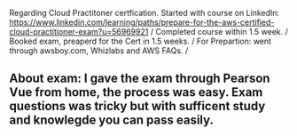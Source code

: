 Regarding Cloud Practitoner certfication.
Started with course on LinkedIn: https://www.linkedin.com/learning/paths/prepare-for-the-aws-certified-cloud-practitioner-exam?u=56969921 / 
Completed course within 1.5 week. /
Booked exam, preaperd for the Cert in 1.5 weeks. / 
For Prepartion: went through awsboy.com, Whizlabs and AWS FAQs. / 

## About exam: I gave the exam through Pearson Vue from home, the process was easy. Exam questions was tricky but with sufficent study and knowlegde you can pass easily.
